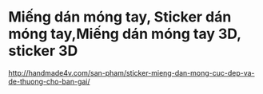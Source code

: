 # Miếng dán móng tay, Sticker dán móng tay,Miếng dán móng tay 3D, sticker 3D
http://handmade4v.com/san-pham/sticker-mieng-dan-mong-cuc-dep-va-de-thuong-cho-ban-gai/
